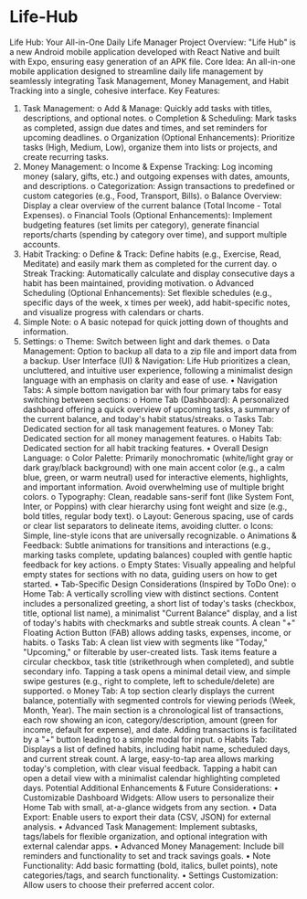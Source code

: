 # Life-Hub
Life Hub: Your All-in-One Daily Life Manager
Project Overview: "Life Hub" is a new Android mobile application developed with React Native and built with Expo, ensuring easy generation of an APK file.
Core Idea: An all-in-one mobile application designed to streamline daily life management by seamlessly integrating Task Management, Money Management, and Habit Tracking into a single, cohesive interface.
Key Features:
1.	Task Management:
o	Add & Manage: Quickly add tasks with titles, descriptions, and optional notes.
o	Completion & Scheduling: Mark tasks as completed, assign due dates and times, and set reminders for upcoming deadlines.
o	Organization (Optional Enhancements): Prioritize tasks (High, Medium, Low), organize them into lists or projects, and create recurring tasks.
2.	Money Management:
o	Income & Expense Tracking: Log incoming money (salary, gifts, etc.) and outgoing expenses with dates, amounts, and descriptions.
o	Categorization: Assign transactions to predefined or custom categories (e.g., Food, Transport, Bills).
o	Balance Overview: Display a clear overview of the current balance (Total Income - Total Expenses).
o	Financial Tools (Optional Enhancements): Implement budgeting features (set limits per category), generate financial reports/charts (spending by category over time), and support multiple accounts.
3.	Habit Tracking:
o	Define & Track: Define habits (e.g., Exercise, Read, Meditate) and easily mark them as completed for the current day.
o	Streak Tracking: Automatically calculate and display consecutive days a habit has been maintained, providing motivation.
o	Advanced Scheduling (Optional Enhancements): Set flexible schedules (e.g., specific days of the week, x times per week), add habit-specific notes, and visualize progress with calendars or charts.
4.	Simple Note:
o	A basic notepad for quick jotting down of thoughts and information.
5.	Settings:
o	Theme: Switch between light and dark themes.
o	Data Management: Option to backup all data to a zip file and import data from a backup.
User Interface (UI) & Navigation:
Life Hub prioritizes a clean, uncluttered, and intuitive user experience, following a minimalist design language with an emphasis on clarity and ease of use.
•	Navigation Tabs: A simple bottom navigation bar with four primary tabs for easy switching between sections:
o	Home Tab (Dashboard): A personalized dashboard offering a quick overview of upcoming tasks, a summary of the current balance, and today's habit status/streaks.
o	Tasks Tab: Dedicated section for all task management features.
o	Money Tab: Dedicated section for all money management features.
o	Habits Tab: Dedicated section for all habit tracking features.
•	Overall Design Language:
o	Color Palette: Primarily monochromatic (white/light gray or dark gray/black background) with one main accent color (e.g., a calm blue, green, or warm neutral) used for interactive elements, highlights, and important information. Avoid overwhelming use of multiple bright colors.
o	Typography: Clean, readable sans-serif font (like System Font, Inter, or Poppins) with clear hierarchy using font weight and size (e.g., bold titles, regular body text).
o	Layout: Generous spacing, use of cards or clear list separators to delineate items, avoiding clutter.
o	Icons: Simple, line-style icons that are universally recognizable.
o	Animations & Feedback: Subtle animations for transitions and interactions (e.g., marking tasks complete, updating balances) coupled with gentle haptic feedback for key actions.
o	Empty States: Visually appealing and helpful empty states for sections with no data, guiding users on how to get started.
•	Tab-Specific Design Considerations (Inspired by ToDo One):
o	Home Tab: A vertically scrolling view with distinct sections. Content includes a personalized greeting, a short list of today's tasks (checkbox, title, optional list name), a minimalist "Current Balance" display, and a list of today's habits with checkmarks and subtle streak counts. A clean "+" Floating Action Button (FAB) allows adding tasks, expenses, income, or habits.
o	Tasks Tab: A clean list view with segments like "Today," "Upcoming," or filterable by user-created lists. Task items feature a circular checkbox, task title (strikethrough when completed), and subtle secondary info. Tapping a task opens a minimal detail view, and simple swipe gestures (e.g., right to complete, left to schedule/delete) are supported.
o	Money Tab: A top section clearly displays the current balance, potentially with segmented controls for viewing periods (Week, Month, Year). The main section is a chronological list of transactions, each row showing an icon, category/description, amount (green for income, default for expense), and date. Adding transactions is facilitated by a "+" button leading to a simple modal for input.
o	Habits Tab: Displays a list of defined habits, including habit name, scheduled days, and current streak count. A large, easy-to-tap area allows marking today's completion, with clear visual feedback. Tapping a habit can open a detail view with a minimalist calendar highlighting completed days.
Potential Additional Enhancements & Future Considerations:
•	Customizable Dashboard Widgets: Allow users to personalize their Home Tab with small, at-a-glance widgets from any section.
•	Data Export: Enable users to export their data (CSV, JSON) for external analysis.
•	Advanced Task Management: Implement subtasks, tags/labels for flexible organization, and optional integration with external calendar apps.
•	Advanced Money Management: Include bill reminders and functionality to set and track savings goals.
•	Note Functionality: Add basic formatting (bold, italics, bullet points), note categories/tags, and search functionality.
•	Settings Customization: Allow users to choose their preferred accent color.

